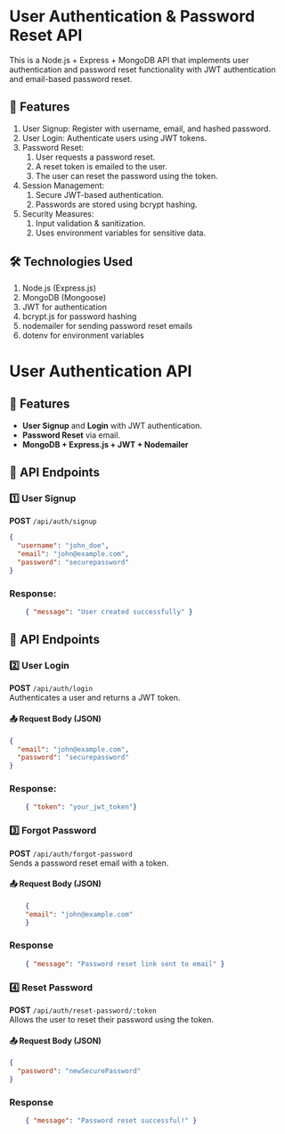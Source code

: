 # User Authentication & Password Reset API
This is a Node.js + Express + MongoDB API that implements user authentication and password reset functionality with JWT authentication and email-based password reset.

## 🚀 Features

1. User Signup: Register with username, email, and hashed password.
2. User Login: Authenticate users using JWT tokens.
3. Password Reset:
    1. User requests a password reset.
    2. A reset token is emailed to the user.
    3. The user can reset the password using the token.
4. Session Management:
    1. Secure JWT-based authentication.
    2. Passwords are stored using bcrypt hashing.
5. Security Measures:
    1. Input validation & sanitization.
    2. Uses environment variables for sensitive data.

## 🛠 Technologies Used
1. Node.js (Express.js)
2. MongoDB (Mongoose)
3. JWT for authentication
4. bcrypt.js for password hashing
5. nodemailer for sending password reset emails
6. dotenv for environment variables

# User Authentication API

## 🚀 Features
- **User Signup** and **Login** with JWT authentication.
- **Password Reset** via email.
- **MongoDB + Express.js + JWT + Nodemailer**

## 📌 API Endpoints

### **1️⃣ User Signup**
**POST** `/api/auth/signup`
```json
{
  "username": "john_doe",
  "email": "john@example.com",
  "password": "securepassword"
}
```
### Response:
```json
    { "message": "User created successfully" }
```

## 📌 API Endpoints

### **2️⃣ User Login**
**POST** `/api/auth/login`  
Authenticates a user and returns a JWT token.

#### **📤 Request Body (JSON)**
```json
{
  "email": "john@example.com",
  "password": "securepassword"
}
```
### Response:
```json
    { "token": "your_jwt_token"}
```

### **3️⃣ Forgot Password**
**POST** `/api/auth/forgot-password`  
Sends a password reset email with a token.

#### **📤 Request Body (JSON)**
```json
    {
    "email": "john@example.com"
    }
```
### Response
```json
    { "message": "Password reset link sent to email" }
```

### **4️⃣ Reset Password**
**POST** `/api/auth/reset-password/:token`  
Allows the user to reset their password using the token.

#### **📤 Request Body (JSON)**
```json
{
  "password": "newSecurePassword"
}
```

### Response
```json
    { "message": "Password reset successful!" }
```
